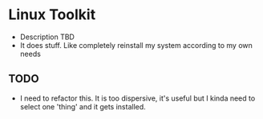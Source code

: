 # Linux Toolkit

- Description TBD
- It does stuff. Like completely reinstall my system according to my own needs


## TODO

- I need to refactor this. It is too dispersive, it's useful but I kinda need to select one 'thing'  and it gets installed.